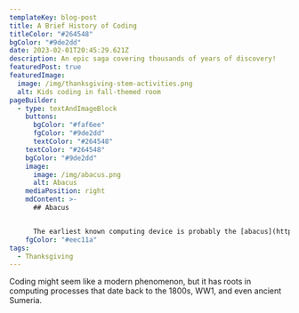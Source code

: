 ```yaml
---
templateKey: blog-post
title: A Brief History of Coding
titleColor: "#264548"
bgColor: "#9de2dd"
date: 2023-02-01T20:45:29.621Z
description: An epic saga covering thousands of years of discovery!
featuredPost: true
featuredImage:
  image: /img/thanksgiving-stem-activities.png
  alt: Kids coding in fall-themed room
pageBuilder:
  - type: textAndImageBlock
    buttons:
      bgColor: "#faf6ee"
      fgColor: "#9de2dd"
      textColor: "#264548"
    textColor: "#264548"
    bgColor: "#9de2dd"
    image:
      image: /img/abacus.png
      alt: Abacus
    mediaPosition: right
    mdContent: >-
      ## Abacus


      The earliest known computing device is probably the [abacus](https://www.britannica.com/technology/abacus-calculating-device), which dates back at least to 1100 BCE. Often called the world’s first calculator, the abacus—which is still in use today—is the precursor to modern binary systems that power computers.
    fgColor: "#eec11a"
tags:
  - Thanksgiving
---
```

Coding might seem like a modern phenomenon, but it has roots in computing processes that date back to the 1800s, WW1, and even ancient Sumeria.